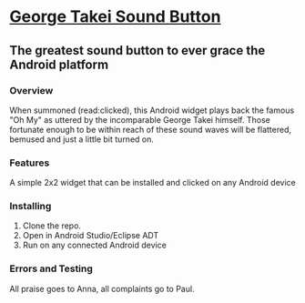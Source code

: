 [George Takei Sound Button](http://github.com/paulzs/sound-byte)
================================================================
The greatest sound button to ever grace the Android platform
----------------------------------------------------------------

### Overview
When summoned (read:clicked), this Android widget plays back the famous "Oh My" as uttered by the incomparable George Takei himself. Those fortunate enough to be within reach of these sound waves will be flattered, bemused and just a little bit turned on.

### Features
A simple 2x2 widget that can be installed and clicked on any Android device

### Installing
1) Clone the repo.
2) Open in Android Studio/Eclipse ADT
3) Run on any connected Android device

### Errors and Testing
All praise goes to Anna, all complaints go to Paul.
